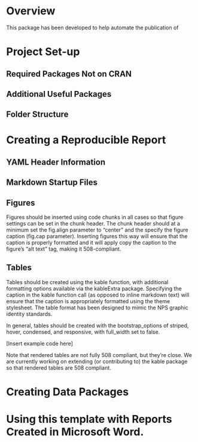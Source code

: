 Overview
========

This package has been developed to help automate the publication of

Project Set-up
==============

Required Packages Not on CRAN
-----------------------------

Additional Useful Packages
--------------------------

Folder Structure
----------------

Creating a Reproducible Report
==============================

YAML Header Information
-----------------------

Markdown Startup Files
----------------------

Figures
-------

Figures should be inserted using code chunks in all cases so that figure
settings can be set in the chunk header. The chunk header should at a minimum
set the fig.align parameter to “center” and the specify the figure caption
(fig.cap parameter). Inserting figures this way will ensure that the caption is
properly formatted and it will apply copy the caption to the figure’s “alt text”
tag, making it 508-compliant.

Tables
------

Tables should be created using the kable function, with additional formatting
options available via the kableExtra package. Specifying the caption in the
kable function call (as opposed to inline markdown text) will ensure that the
caption is appropriately formatted using the theme stylesheet. The table format
has been designed to mimic the NPS graphic identity standards.

In general, tables should be created with the bootstrap_options of striped,
hover, condensed, and responsive, with full_width set to false.

[Insert example code here]

Note that rendered tables are not fully 508 compliant, but they’re close. We are
currently working on extending (or contributing to) the kable package so that
rendered tables are 508 compliant.

Creating Data Packages
======================

Using this template with Reports Created in Microsoft Word.
===========================================================
